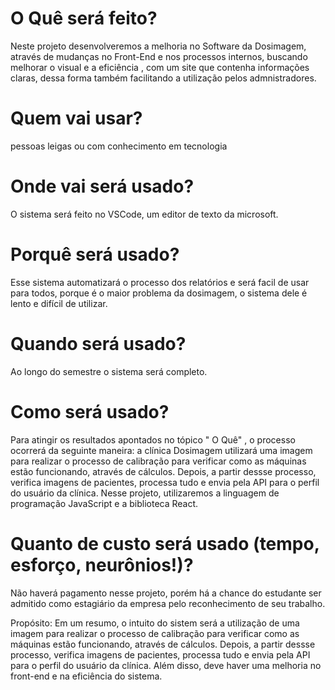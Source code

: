 # O Quê será feito?
Neste projeto desenvolveremos a melhoria no Software da Dosimagem, através de mudanças no Front-End e nos processos internos,
buscando melhorar o visual e a eficiência , com um site que contenha informações claras, dessa forma também facilitando 
a utilização pelos admnistradores.

# Quem vai usar?
pessoas leigas ou com conhecimento em tecnologia

# Onde vai será usado?
O sistema será feito no VSCode, um editor de texto da microsoft.

# Porquê será usado?
Esse sistema automatizará o processo dos relatórios e será facil de usar para todos, porque é o maior problema da dosimagem, o sistema dele é lento e difícil de utilizar.

# Quando será usado?
Ao longo do semestre o sistema será completo.

# Como será usado?
Para atingir os resultados apontados no tópico " O Quê" ,  o processo ocorrerá da seguinte maneira: a clínica Dosimagem 
utilizará uma imagem para realizar o processo de calibração para verificar como as máquinas estão funcionando,
através de cálculos. Depois, a partir dessse processo, verifica imagens de pacientes, processa tudo e envia pela API 
para o perfil do usuário da clínica.
Nesse projeto, utilizaremos a linguagem de programação JavaScript e a biblioteca React.

# Quanto de custo será usado (tempo, esforço, neurônios!)?
Não haverá pagamento nesse projeto, porém há a chance do estudante ser admitido como estagiário da 
empresa pelo reconhecimento de seu trabalho.

Propósito:
Em um resumo, o intuito do sistem será a utilização de uma imagem para realizar o processo de calibração para verificar como as máquinas estão funcionando,
através de cálculos. Depois, a partir dessse processo, verifica imagens de pacientes, processa tudo e envia pela API 
para o perfil do usuário da clínica.
Além disso, deve haver uma melhoria no front-end e na eficiência do sistema.
